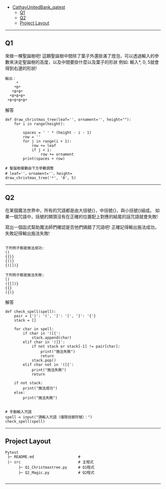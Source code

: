 - [CathayUnitedBank_qatest](#CathayUnitedBank_qatest)
  - [Q1](#Q1)
  - [Q2](#Q2)
  - [Project Layout](#project-layout)
--- 

## Q1

來做一棵聖誕樹吧! 這顆聖誕樹中間除了葉子外還掛滿了燈泡，可以透過輸入的參數來決定聖誕樹的高度，以及中間要掛什麼以及葉子的形狀
例如: 輸入*, 0, 5就會得到右邊的形狀!
```shell
輸出：
     *
    *0*
   *0*0*
  *0*0*0*
 *0*0*0*0*
```
解答
```shell
def draw_christmas_tree(leaf='', ornament='', height=""):
    for i in range(height):

        spaces = ' ' * (height - i - 1)
        row = ''
        for j in range(i + 1):
            row += leaf
            if j < i:
                row += ornament
        print(spaces + row)

# 聖誕樹層數由下方參數調整
# leaf=''，ornament=''，height=
draw_christmas_tree('*', '0', 5)
```

---

## Q2
在某個魔法世界中，所有的咒語都是由大括號{}，中括號{}，與小括號()組成。
如果一個咒語中，括號的開頭沒有在正確的位置配上對應的結尾的話咒語就會失敗!

寫出一個函式幫助魔法師們確認是否他們搞錯了咒語吧! 正確記得輸出施法成功，失敗記得輸出施法失敗! 
```shell

下列例子都是施法成功: 
()
{{}}
{()}
{([])}

下列例子都是施法失敗:
[)
({[])}
{{}
({)}
```
解答
```shell
def check_spell(spell):
    pair = {')': '(', ']': '[', '}': '{'}
    stack = []

    for char in spell:
        if char in '([{':
            stack.append(char)
        elif char in ')]}':
            if not stack or stack[-1] != pair[char]:
                print("施法失敗")
                return
            stack.pop()
        elif char not in '([{':
            print("施法失敗")
            return

    if not stack:
        print("施法成功")
    else:
        print("施法失敗")


# 手動輸入咒語
spell = input("請輸入咒語（僅限括號符號）：")
check_spell(spell)
```

---

## Project Layout

```text
Pytest
 ├─ README.md                    #
 |─ src                          # 主程式
      ├─ Q1_Christmastree.py     # Q1程式
      ├─ Q2_Magic.py             # Q2程式


```

---
